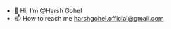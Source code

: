 - 👋 Hi, I’m @Harsh Gohel
- 📫 How to reach me harshgohel.official@gmail.com

<!---
HarshGohel414/HarshGohel414 is a ✨ special ✨ repository because its `README.md` (this file) appears on your GitHub profile.
You can click the Preview link to take a look at your changes.
--->
